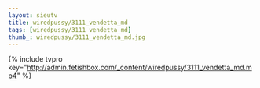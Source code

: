 ```yaml
--- 
layout: sieutv
title: wiredpussy/3111_vendetta_md
tags: [wiredpussy/3111_vendetta_md]
thumb_: wiredpussy/3111_vendetta_md.jpg
---
```

{% include tvpro key="http://admin.fetishbox.com/_content/wiredpussy/3111_vendetta_md.mp4" %} 
